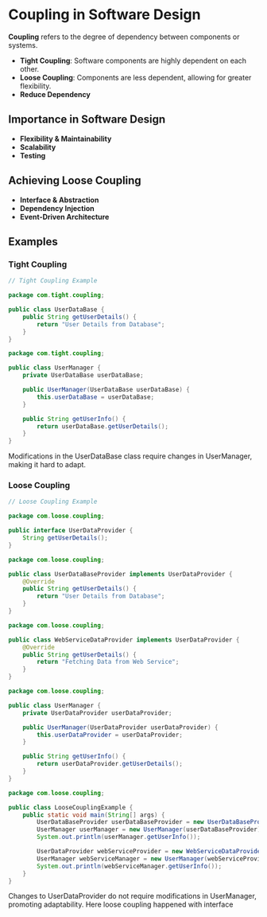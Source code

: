 # Coupling in Software Design

**Coupling** refers to the degree of dependency between components or systems.

- **Tight Coupling**: Software components are highly dependent on each other.
- **Loose Coupling**: Components are less dependent, allowing for greater flexibility.
- **Reduce Dependency**

## Importance in Software Design
- **Flexibility & Maintainability**
- **Scalability**
- **Testing**

## Achieving Loose Coupling
- **Interface & Abstraction**
- **Dependency Injection**
- **Event-Driven Architecture**

## Examples

### Tight Coupling
```java
// Tight Coupling Example

package com.tight.coupling;

public class UserDataBase {
    public String getUserDetails() {
        return "User Details from Database";
    }
}

package com.tight.coupling;

public class UserManager {
    private UserDataBase userDataBase;

    public UserManager(UserDataBase userDataBase) {
        this.userDataBase = userDataBase;
    }

    public String getUserInfo() {
        return userDataBase.getUserDetails();
    }
}
```
Modifications in the UserDataBase class require changes in UserManager, making it hard to adapt.

### Loose Coupling
``` java
// Loose Coupling Example

package com.loose.coupling;

public interface UserDataProvider {
    String getUserDetails();
}

package com.loose.coupling;

public class UserDataBaseProvider implements UserDataProvider {
    @Override
    public String getUserDetails() {
        return "User Details from Database";
    }
}

package com.loose.coupling;

public class WebServiceDataProvider implements UserDataProvider {
    @Override
    public String getUserDetails() {
        return "Fetching Data from Web Service";
    }
}

package com.loose.coupling;

public class UserManager {
    private UserDataProvider userDataProvider;

    public UserManager(UserDataProvider userDataProvider) {
        this.userDataProvider = userDataProvider;
    }

    public String getUserInfo() {
        return userDataProvider.getUserDetails();
    }
}

package com.loose.coupling;

public class LooseCouplingExample {
    public static void main(String[] args) {
        UserDataBaseProvider userDataBaseProvider = new UserDataBaseProvider();
        UserManager userManager = new UserManager(userDataBaseProvider);
        System.out.println(userManager.getUserInfo());

        UserDataProvider webServiceProvider = new WebServiceDataProvider();
        UserManager webServiceManager = new UserManager(webServiceProvider);
        System.out.println(webServiceManager.getUserInfo());
    }
}

```
Changes to UserDataProvider do not require modifications in UserManager, promoting adaptability.
Here loose coupling happened with interface